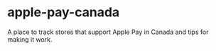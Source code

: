 # apple-pay-canada
A place to track stores that support Apple Pay in Canada and tips for making it work.
